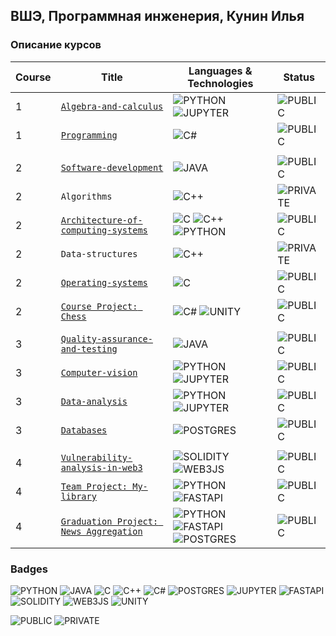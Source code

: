 ## ВШЭ, Программная инженерия, Кунин Илья

### Описание курсов

| Course | Title                                                                                                                    | Languages & Technologies                                                                                                                                                                                                                                                                                                             | Status                                                                                                       |
|--------|--------------------------------------------------------------------------------------------------------------------------|--------------------------------------------------------------------------------------------------------------------------------------------------------------------------------------------------------------------------------------------------------------------------------------------------------------------------------------|--------------------------------------------------------------------------------------------------------------|
| 1      | [`Algebra-and-calculus`](https://github.com/richerX/University/tree/main/Algebra-and-calculus)                           | ![PYTHON](https://img.shields.io/badge/python-009999?style=for-the-badge&logo=python&logoColor=white) ![JUPYTER](https://img.shields.io/badge/jupyter-CC3333.svg?style=for-the-badge&logo=jupyter&logoColor=white)                                                                                                                   | ![PUBLIC](https://img.shields.io/badge/PUBLIC-339966.svg?style=for-the-badge&logo=checkmarx&logoColor=white) |
| 1      | [`Programming`](https://github.com/richerX/University/tree/main/Programming)                                             | ![C#](https://img.shields.io/badge/c%23-3399CC.svg?style=for-the-badge&logo=csharp&logoColor=white)                                                                                                                                                                                                                                  | ![PUBLIC](https://img.shields.io/badge/PUBLIC-339966.svg?style=for-the-badge&logo=checkmarx&logoColor=white) |
|        |                                                                                                                          |                                                                                                                                                                                                                                                                                                                                      |                                                                                                              |
| 2      | [`Software-development`](https://github.com/richerX/University/tree/main/Software-development)                           | ![JAVA](https://img.shields.io/badge/java-FF6600.svg?style=for-the-badge)                                                                                                                                                                                                                                                            | ![PUBLIC](https://img.shields.io/badge/PUBLIC-339966.svg?style=for-the-badge&logo=checkmarx&logoColor=white) |
| 2      | `Algorithms`                                                                                                             | ![C++](https://img.shields.io/badge/c++-3399CC.svg?style=for-the-badge&logo=c%2B%2B&logoColor=white)                                                                                                                                                                                                                                 | ![PRIVATE](https://img.shields.io/badge/PRIVATE-CC3333.svg?style=for-the-badge&logo=adblock&logoColor=white) |
| 2      | [`Architecture-of-computing-systems`](https://github.com/richerX/University/tree/main/Architecture-of-computing-systems) | ![C](https://img.shields.io/badge/c-3399CC.svg?style=for-the-badge&logo=c&logoColor=white) ![C++](https://img.shields.io/badge/c++-3399CC.svg?style=for-the-badge&logo=c%2B%2B&logoColor=white) ![PYTHON](https://img.shields.io/badge/python-009999?style=for-the-badge&logo=python&logoColor=white)                                | ![PUBLIC](https://img.shields.io/badge/PUBLIC-339966.svg?style=for-the-badge&logo=checkmarx&logoColor=white) |
| 2      | `Data-structures`                                                                                                        | ![C++](https://img.shields.io/badge/c++-3399CC.svg?style=for-the-badge&logo=c%2B%2B&logoColor=white)                                                                                                                                                                                                                                 | ![PRIVATE](https://img.shields.io/badge/PRIVATE-CC3333.svg?style=for-the-badge&logo=adblock&logoColor=white) |
| 2      | [`Operating-systems`](https://github.com/richerX/University/tree/main/Operating-systems)                                 | ![C](https://img.shields.io/badge/c-3399CC.svg?style=for-the-badge&logo=c&logoColor=white)                                                                                                                                                                                                                                           | ![PUBLIC](https://img.shields.io/badge/PUBLIC-339966.svg?style=for-the-badge&logo=checkmarx&logoColor=white) |
| 2      | [`Course Project: Chess`](https://github.com/richerX/University/tree/main/Chess)                                         | ![C#](https://img.shields.io/badge/c%23-3399CC.svg?style=for-the-badge&logo=csharp&logoColor=white) ![UNITY](https://img.shields.io/badge/unity-353535.svg?style=for-the-badge&logo=unity&logoColor=white)                                                                                                                           | ![PUBLIC](https://img.shields.io/badge/PUBLIC-339966.svg?style=for-the-badge&logo=checkmarx&logoColor=white) |
|        |                                                                                                                          |                                                                                                                                                                                                                                                                                                                                      |                                                                                                              |
| 3      | [`Quality-assurance-and-testing`](https://github.com/richerX/University/tree/main/Quality-assurance-and-testing)         | ![JAVA](https://img.shields.io/badge/java-FF6600.svg?style=for-the-badge)                                                                                                                                                                                                                                                            | ![PUBLIC](https://img.shields.io/badge/PUBLIC-339966.svg?style=for-the-badge&logo=checkmarx&logoColor=white) |
| 3      | [`Computer-vision`](https://github.com/richerX/University/tree/main/Computer-vision)                                     | ![PYTHON](https://img.shields.io/badge/python-009999?style=for-the-badge&logo=python&logoColor=white) ![JUPYTER](https://img.shields.io/badge/jupyter-CC3333.svg?style=for-the-badge&logo=jupyter&logoColor=white)                                                                                                                   | ![PUBLIC](https://img.shields.io/badge/PUBLIC-339966.svg?style=for-the-badge&logo=checkmarx&logoColor=white) |
| 3      | [`Data-analysis`](https://github.com/richerX/University/tree/main/Data-analysis)                                         | ![PYTHON](https://img.shields.io/badge/python-009999?style=for-the-badge&logo=python&logoColor=white) ![JUPYTER](https://img.shields.io/badge/jupyter-CC3333.svg?style=for-the-badge&logo=jupyter&logoColor=white)                                                                                                                   | ![PUBLIC](https://img.shields.io/badge/PUBLIC-339966.svg?style=for-the-badge&logo=checkmarx&logoColor=white) |
| 3      | [`Databases`](https://github.com/richerX/University/tree/main/Databases)                                                 | ![POSTGRES](https://img.shields.io/badge/postgres-336699.svg?style=for-the-badge&logo=postgresql&logoColor=white)                                                                                                                                                                                                                    | ![PUBLIC](https://img.shields.io/badge/PUBLIC-339966.svg?style=for-the-badge&logo=checkmarx&logoColor=white) |
|        |                                                                                                                          |                                                                                                                                                                                                                                                                                                                                      |                                                                                                              |
| 4      | [`Vulnerability-analysis-in-web3`](https://github.com/richerX/University/tree/main/Vulnerability-analysis-in-web3)       | ![SOLIDITY](https://img.shields.io/badge/solidity-9966CC.svg?style=for-the-badge&logo=solidity&logoColor=white) ![WEB3JS](https://img.shields.io/badge/web3.js-CC99CC.svg?style=for-the-badge&logo=web3.js&logoColor=white)                                                                                                          | ![PUBLIC](https://img.shields.io/badge/PUBLIC-339966.svg?style=for-the-badge&logo=checkmarx&logoColor=white) |
| 4      | [`Team Project: My-library`](https://github.com/richerX/University/tree/main/My-library)                                 | ![PYTHON](https://img.shields.io/badge/python-009999?style=for-the-badge&logo=python&logoColor=white) ![FASTAPI](https://img.shields.io/badge/fastapi-339966.svg?style=for-the-badge&logo=fastapi&logoColor=white)                                                                                                                   | ![PUBLIC](https://img.shields.io/badge/PUBLIC-339966.svg?style=for-the-badge&logo=checkmarx&logoColor=white) |
| 4      | [`Graduation Project: News Aggregation`](https://gitlab.com/richerX/news-aggregation)                                    | ![PYTHON](https://img.shields.io/badge/python-009999?style=for-the-badge&logo=python&logoColor=white) ![FASTAPI](https://img.shields.io/badge/fastapi-339966.svg?style=for-the-badge&logo=fastapi&logoColor=white) ![POSTGRES](https://img.shields.io/badge/postgres-336699.svg?style=for-the-badge&logo=postgresql&logoColor=white) | ![PUBLIC](https://img.shields.io/badge/PUBLIC-339966.svg?style=for-the-badge&logo=checkmarx&logoColor=white) |

### Badges

![PYTHON](https://img.shields.io/badge/python-009999?style=for-the-badge&logo=python&logoColor=white)
![JAVA](https://img.shields.io/badge/java-FF6600.svg?style=for-the-badge)
![C](https://img.shields.io/badge/c-3399CC.svg?style=for-the-badge&logo=c&logoColor=white)
![C++](https://img.shields.io/badge/c++-3399CC.svg?style=for-the-badge&logo=c%2B%2B&logoColor=white)
![C#](https://img.shields.io/badge/c%23-3399CC.svg?style=for-the-badge&logo=csharp&logoColor=white)
![POSTGRES](https://img.shields.io/badge/postgres-336699.svg?style=for-the-badge&logo=postgresql&logoColor=white)
![JUPYTER](https://img.shields.io/badge/jupyter-CC3333.svg?style=for-the-badge&logo=jupyter&logoColor=white)
![FASTAPI](https://img.shields.io/badge/fastapi-339966.svg?style=for-the-badge&logo=fastapi&logoColor=white)
![SOLIDITY](https://img.shields.io/badge/solidity-9966CC.svg?style=for-the-badge&logo=solidity&logoColor=white)
![WEB3JS](https://img.shields.io/badge/web3.js-CC99CC.svg?style=for-the-badge&logo=web3.js&logoColor=white)
![UNITY](https://img.shields.io/badge/unity-353535.svg?style=for-the-badge&logo=unity&logoColor=white)

![PUBLIC](https://img.shields.io/badge/PUBLIC-339966.svg?style=for-the-badge&logo=checkmarx&logoColor=white)
![PRIVATE](https://img.shields.io/badge/PRIVATE-CC3333.svg?style=for-the-badge&logo=adblock&logoColor=white)
